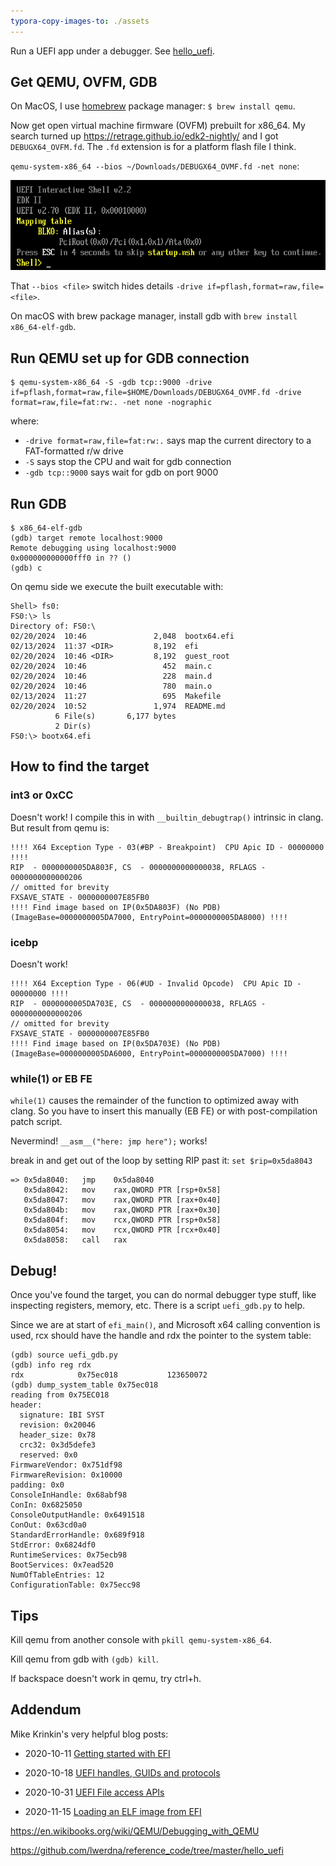 ```yaml
---
typora-copy-images-to: ./assets
---
```


Run a UEFI app under a debugger. See [hello_uefi](https://github.com/lwerdna/reference_code/tree/master/hello_uefi).

## Get QEMU, OVFM, GDB

On MacOS, I use [homebrew](https://brew.sh/) package manager: `$ brew install qemu`.

Now get open virtual machine firmware (OVFM) prebuilt for x86_64. My search turned up https://retrage.github.io/edk2-nightly/ and I got `DEBUGX64_OVFM.fd`. The `.fd` extension is for a platform flash file I think.

`qemu-system-x86_64 --bios ~/Downloads/DEBUGX64_OVMF.fd -net none`:

![image-20240220103508983](./assets/image-20240220103508983.png)

That `--bios <file>` switch hides details `-drive if=pflash,format=raw,file=<file>`.

On macOS with brew package manager, install gdb with `brew install x86_64-elf-gdb`.

## Run QEMU set up for GDB connection

```
$ qemu-system-x86_64 -S -gdb tcp::9000 -drive if=pflash,format=raw,file=$HOME/Downloads/DEBUGX64_OVMF.fd -drive format=raw,file=fat:rw:. -net none -nographic
```

where:

* `-drive format=raw,file=fat:rw:.` says map the current directory to a FAT-formatted r/w drive
* `-S` says stop the CPU and wait for gdb connection
* `-gdb tcp::9000` says wait for gdb on port 9000

## Run GDB

```
$ x86_64-elf-gdb
(gdb) target remote localhost:9000
Remote debugging using localhost:9000
0x000000000000fff0 in ?? ()
(gdb) c
```

On qemu side we execute the built executable with:

```
Shell> fs0:
FS0:\> ls
Directory of: FS0:\
02/20/2024  10:46               2,048  bootx64.efi
02/13/2024  11:37 <DIR>         8,192  efi
02/20/2024  10:46 <DIR>         8,192  guest_root
02/20/2024  10:46                 452  main.c
02/20/2024  10:46                 228  main.d
02/20/2024  10:46                 780  main.o
02/13/2024  11:27                 695  Makefile
02/20/2024  10:52               1,974  README.md
          6 File(s)       6,177 bytes
          2 Dir(s)
FS0:\> bootx64.efi
```

## How to find the target

### int3 or 0xCC

Doesn't work! I compile this in with `__builtin_debugtrap()` intrinsic in clang. But result from qemu is:

```
!!!! X64 Exception Type - 03(#BP - Breakpoint)  CPU Apic ID - 00000000 !!!!
RIP  - 0000000005DA803F, CS  - 0000000000000038, RFLAGS - 0000000000000206
// omitted for brevity
FXSAVE_STATE - 0000000007E85FB0
!!!! Find image based on IP(0x5DA803F) (No PDB)  (ImageBase=0000000005DA7000, EntryPoint=0000000005DA8000) !!!!
```

### icebp

Doesn't work!

```!!!! X64 Exception Type - 06(#UD - Invalid Opcode)  CPU Apic ID - 00000000 !!!!
!!!! X64 Exception Type - 06(#UD - Invalid Opcode)  CPU Apic ID - 00000000 !!!!
RIP  - 0000000005DA703E, CS  - 0000000000000038, RFLAGS - 0000000000000206
// omitted for brevity
FXSAVE_STATE - 0000000007E85FB0
!!!! Find image based on IP(0x5DA703E) (No PDB)  (ImageBase=0000000005DA6000, EntryPoint=0000000005DA7000) !!!!
```

### while(1) or EB FE

`while(1)` causes the remainder of the function to optimized away with clang. So you have to insert this manually (EB FE) or with post-compilation patch script.

Nevermind! `__asm__("here: jmp here");` works!

break in and get out of the loop by setting RIP past it: `set $rip=0x5da8043`

```
=> 0x5da8040:	jmp    0x5da8040
   0x5da8042:	mov    rax,QWORD PTR [rsp+0x58]
   0x5da8047:	mov    rax,QWORD PTR [rax+0x40]
   0x5da804b:	mov    rax,QWORD PTR [rax+0x30]
   0x5da804f:	mov    rcx,QWORD PTR [rsp+0x58]
   0x5da8054:	mov    rcx,QWORD PTR [rcx+0x40]
   0x5da8058:	call   rax
```

## Debug!

Once you've found the target, you can do normal debugger type stuff, like inspecting registers, memory, etc. There is a script `uefi_gdb.py` to help.

Since we are at start of `efi_main()`, and Microsoft x64 calling convention is used, rcx should have the handle and rdx the pointer to the system table:

```
(gdb) source uefi_gdb.py
(gdb) info reg rdx
rdx            0x75ec018           123650072
(gdb) dump_system_table 0x75ec018
reading from 0x75EC018
header:
  signature: IBI SYST
  revision: 0x20046
  header_size: 0x78
  crc32: 0x3d5defe3
  reserved: 0x0
FirmwareVendor: 0x751df98
FirmwareRevision: 0x10000
padding: 0x0
ConsoleInHandle: 0x68abf98
ConIn: 0x6825050
ConsoleOutputHandle: 0x6491518
ConOut: 0x63cd0a0
StandardErrorHandle: 0x689f918
StdError: 0x6824df0
RuntimeServices: 0x75ecb98
BootServices: 0x7ead520
NumOfTableEntries: 12
ConfigurationTable: 0x75ecc98
```

## Tips

Kill qemu from another console with `pkill qemu-system-x86_64`.

Kill qemu from gdb with `(gdb) kill`.

If backspace doesn't work in qemu, try ctrl+h.

## Addendum

Mike Krinkin's very helpful blog posts:

* 2020-10-11 [Getting started with EFI](https://krinkinmu.github.io/2020/10/11/efi-getting-started.html)

* 2020-10-18 [UEFI handles, GUIDs and protocols](https://krinkinmu.github.io/2020/10/18/handles-guids-and-protocols.html)

* 2020-10-31 [UEFI File access APIs](https://krinkinmu.github.io/2020/10/31/efi-file-access.html)
* 2020-11-15 [Loading an ELF image from EFI](https://krinkinmu.github.io/2020/11/15/loading-elf-image.html)

https://en.wikibooks.org/wiki/QEMU/Debugging_with_QEMU

https://github.com/lwerdna/reference_code/tree/master/hello_uefi
